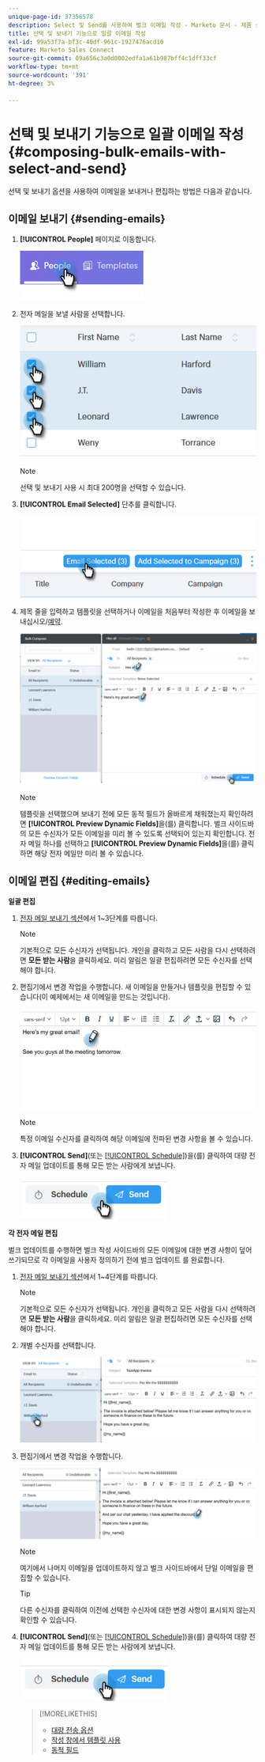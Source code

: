 ```yaml
---
unique-page-id: 37356578
description: Select 및 Send를 사용하여 벌크 이메일 작성 - Marketo 문서 - 제품 설명서
title: 선택 및 보내기 기능으로 일괄 이메일 작성
exl-id: 99a53f7a-bf3c-40df-961c-1927476acd10
feature: Marketo Sales Connect
source-git-commit: 09a656c3a0d0002edfa1a61b987bff4c1dff33cf
workflow-type: tm+mt
source-wordcount: '391'
ht-degree: 3%

---
```


# 선택 및 보내기 기능으로 일괄 이메일 작성 {#composing-bulk-emails-with-select-and-send}

선택 및 보내기 옵션을 사용하여 이메일을 보내거나 편집하는 방법은 다음과 같습니다.

## 이메일 보내기 {#sending-emails}

1. **[!UICONTROL People]** 페이지로 이동합니다.

   ![](assets/one-2.png)

1. 전자 메일을 보낼 사람을 선택합니다.

   ![](assets/two-2.png)

   >[!NOTE]
   >
   >선택 및 보내기 사용 시 최대 200명을 선택할 수 있습니다.

1. **[!UICONTROL Email Selected]** 단추를 클릭합니다.

   ![](assets/three-2.png)

1. 제목 줄을 입력하고 템플릿을 선택하거나 이메일을 처음부터 작성한 후 이메일을 보내십시오/[예약](/help/marketo/product-docs/marketo-sales-connect/email/using-the-compose-window/scheduling-an-email.md).

   ![](assets/four-2.png)

   >[!NOTE]
   >
   >템플릿을 선택했으며 보내기 전에 모든 동적 필드가 올바르게 채워졌는지 확인하려면 **[!UICONTROL Preview Dynamic Fields]**&#x200B;을(를) 클릭합니다. 벌크 사이드바의 모든 수신자가 모든 이메일을 미리 볼 수 있도록 선택되어 있는지 확인합니다. 전자 메일 하나를 선택하고 **[!UICONTROL Preview Dynamic Fields]**&#x200B;을(를) 클릭하면 해당 전자 메일만 미리 볼 수 있습니다.

## 이메일 편집 {#editing-emails}

**일괄 편집**

1. [전자 메일 보내기 섹션](#sending-emails)에서 1~3단계를 따릅니다.

   >[!NOTE]
   >
   >기본적으로 모든 수신자가 선택됩니다. 개인을 클릭하고 모든 사람을 다시 선택하려면 **모든 받는 사람**&#x200B;을 클릭하세요. 미리 알림은 일괄 편집하려면 모든 수신자를 선택해야 합니다.

1. 편집기에서 변경 작업을 수행합니다. 새 이메일을 만들거나 템플릿을 편집할 수 있습니다(이 예제에서는 새 이메일을 만드는 것입니다).

   ![](assets/bulk-three.png)

   >[!NOTE]
   >
   >특정 이메일 수신자를 클릭하여 해당 이메일에 전파된 변경 사항을 볼 수 있습니다.

1. **[!UICONTROL Send]**(또는 [[!UICONTROL Schedule]](/help/marketo/product-docs/marketo-sales-connect/email/using-the-compose-window/scheduling-an-email.md))을(를) 클릭하여 대량 전자 메일 업데이트를 통해 모든 받는 사람에게 보냅니다.

   ![](assets/bulk-four.png)

**각 전자 메일 편집**

벌크 업데이트를 수행하면 벌크 작성 사이드바의 모든 이메일에 대한 변경 사항이 덮어쓰기되므로 각 이메일을 사용자 정의하기 전에 벌크 업데이트 를 완료합니다.

1. [전자 메일 보내기 섹션](#sending-emails)에서 1~4단계를 따릅니다.

   >[!NOTE]
   >
   >기본적으로 모든 수신자가 선택됩니다. 개인을 클릭하고 모든 사람을 다시 선택하려면 **모든 받는 사람**&#x200B;을 클릭하세요. 미리 알림은 일괄 편집하려면 모든 수신자를 선택해야 합니다.

1. 개별 수신자를 선택합니다.

   ![](assets/each-two.png)

1. 편집기에서 변경 작업을 수행합니다.

   ![](assets/each-three.png)

   >[!NOTE]
   >
   >여기에서 나머지 이메일을 업데이트하지 않고 벌크 사이드바에서 단일 이메일을 편집할 수 있습니다.

   >[!TIP]
   >
   >다른 수신자를 클릭하여 이전에 선택한 수신자에 대한 변경 사항이 표시되지 않는지 확인할 수 있습니다.

1. **[!UICONTROL Send]**(또는 [[!UICONTROL Schedule]](/help/marketo/product-docs/marketo-sales-connect/email/using-the-compose-window/scheduling-an-email.md))을(를) 클릭하여 대량 전자 메일 업데이트를 통해 모든 받는 사람에게 보냅니다.

   ![](assets/each-four.png)

   >[!MORELIKETHIS]
   >
   >* [대량 전송 옵션](/help/marketo/product-docs/marketo-sales-connect/email/using-the-compose-window/bulk-sending-options.md)
   >* [작성 창에서 템플릿 사용](/help/marketo/product-docs/marketo-sales-connect/email/using-the-compose-window/using-a-template-in-the-compose-window.md)
   >* [동적 필드](/help/marketo/product-docs/marketo-sales-connect/templates/dynamic-fields/how-to-insert-dynamic-fields.md)
